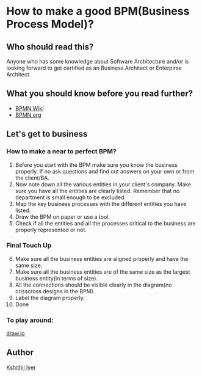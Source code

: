 # How to make a good BPM(Business Process Model)?

## Who should read this?
Anyone who has some knowledge about Software Architecture and/or is looking forward to get certified as an Business Architect or Enterpirse Architect.

## What you should know before you read further?
* [BPMN Wiki](https://en.wikipedia.org/wiki/Business_Process_Model_and_Notation)
* [BPMN.org](http://www.bpmn.org/)

## Let's get to business
### How to make a near to perfect BPM?
1. Before you start with the BPM make sure you know the business properly. If no ask questions and find out answers on your own or from the client/BA.
2. Now note down all the various entities in your client's company. Make sure you have all the entities are clearly listed. Remember that no department is small enough to be excluded.
3. Map the key business processes with the different entities you have listed. 
4. Draw the BPM on paper or use a tool.
5. Check if all the entities and all the processes critical to the business are properly represented or not.

### Final Touch Up
6. Make sure all the business entities are aligned properly and have the same size. 
7. Make sure all the business entities are of the same size as the largest business entity(in terms of size).
8. All the connections should be visible clearly in the diagram(no crisscross designs in the BPM). 
9. Label the diagram properly.
10. Done

### To play around:
[draw.io](https://www.draw.io/)

## Author
[Kshithij Iyer](https://www.linkedin.com/in/kshithij-iyer/)

